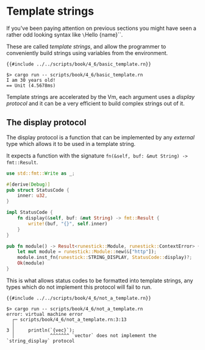 # Template strings

If you've been paying attention on previous sections you might have seen a
rather odd looking syntax like `\`Hello {name}\``.

These are called *template strings*, and allow the programmer to conveniently
build strings using variables from the environment.

```rust,noplaypen
{{#include ../../scripts/book/4_6/basic_template.rn}}
```

```text
$> cargo run -- scripts/book/4_6/basic_template.rn
I am 30 years old!
== Unit (4.5678ms)
```

Template strings are accelerated by the Vm, each argument uses a *display
protocol* and it can be a very efficient to build complex strings out of it.

## The display protocol

The display protocol is a function that can be implemented by any *external*
type which allows it to be used in a template string.

It expects a function with the signature `fn(&self, buf: &mut String) -> fmt::Result`.

```rust
use std::fmt::Write as _;

#[derive(Debug)]
pub struct StatusCode {
    inner: u32,
}

impl StatusCode {
    fn display(&self, buf: &mut String) -> fmt::Result {
        write!(buf, "{}", self.inner)
    }
}

pub fn module() -> Result<runestick::Module, runestick::ContextError> {
    let mut module = runestick::Module::new(&["http"]);
    module.inst_fn(runestick::STRING_DISPLAY, StatusCode::display)?;
    Ok(module)
}
```

This is what allows status codes to be formatted into template strings, any
types which do not implement this protocol will fail to run.

```rust,noplaypen
{{#include ../../scripts/book/4_6/not_a_template.rn}}
```

```text
$> cargo run -- scripts/book/4_6/not_a_template.rn
error: virtual machine error
  ┌─ scripts/book/4_6/not_a_template.rn:3:13
  │
3 │     println(`{vec}`);
  │             ^^^^^^^ `vector` does not implement the `string_display` protocol
```